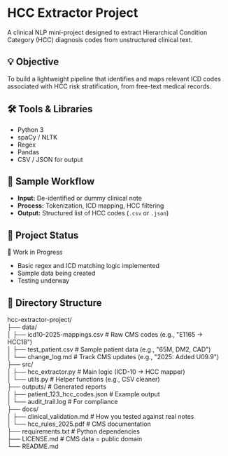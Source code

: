 # HCC Extractor Project

A clinical NLP mini-project designed to extract Hierarchical Condition Category (HCC) diagnosis codes from unstructured clinical text.

## 💡 Objective

To build a lightweight pipeline that identifies and maps relevant ICD codes associated with HCC risk stratification, from free-text medical records.

## 🛠️ Tools & Libraries

- Python 3
- spaCy / NLTK
- Regex
- Pandas
- CSV / JSON for output

## 🧪 Sample Workflow

- **Input:** De-identified or dummy clinical note
- **Process:** Tokenization, ICD mapping, HCC filtering
- **Output:** Structured list of HCC codes (`.csv` or `.json`)

## 📌 Project Status

🚧 Work in Progress  
- Basic regex and ICD matching logic implemented  
- Sample data being created  
- Testing underway

## 📂 Directory Structure

hcc-extractor-project/  
├── data/  
│   ├── icd10-2025-mappings.csv    # Raw CMS codes (e.g., "E1165 → HCC18")  
│   ├── test_patient.csv           # Sample patient data (e.g., "65M, DM2, CAD")  
│   └── change_log.md              # Track CMS updates (e.g., "2025: Added U09.9")  
├── src/  
│   ├── hcc_extractor.py           # Main logic (ICD-10 → HCC mapper)  
│   └── utils.py                   # Helper functions (e.g., CSV cleaner)  
├── outputs/                       # Generated reports  
│   ├── patient_123_hcc_codes.json # Example output  
│   └── audit_trail.log            # For compliance  
├── docs/  
│   ├── clinical_validation.md     # How you tested against real notes  
│   └── hcc_rules_2025.pdf         # CMS documentation  
├── requirements.txt               # Python dependencies  
├── LICENSE.md                     # CMS data = public domain  
└── README.md


